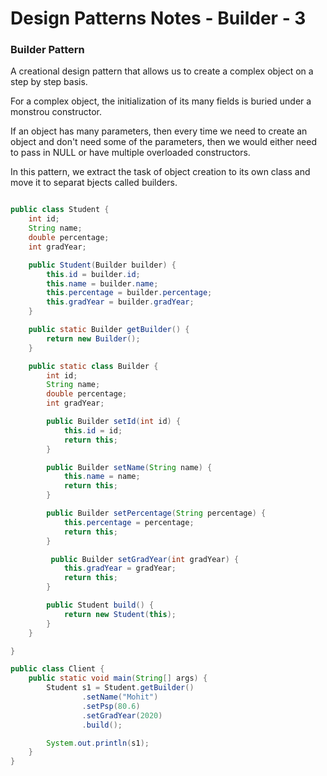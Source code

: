 # Design Patterns Notes - Builder - 3

### Builder Pattern

A creational design pattern that allows us to create a complex object on a step by step basis.

For a complex object, the initialization of its many fields is buried under a monstrou constructor.

If an object has many parameters, then every time we need to create an object and don't need some of the parameters, then we would either need to pass in NULL or have multiple overloaded constructors.

In this pattern, we extract the task of object creation to its own class and move it to separat bjects called builders.

```java

public class Student {
    int id;
    String name;
    double percentage;
    int gradYear;

    public Student(Builder builder) {
        this.id = builder.id;
        this.name = builder.name;
        this.percentage = builder.percentage;
        this.gradYear = builder.gradYear;
    }

    public static Builder getBuilder() {
        return new Builder();
    }

    public static class Builder {
        int id;
        String name;
        double percentage;
        int gradYear;

        public Builder setId(int id) {
            this.id = id;
            return this;
        }

        public Builder setName(String name) {
            this.name = name;
            return this;
        }

        public Builder setPercentage(String percentage) {
            this.percentage = percentage;
            return this;
        }

         public Builder setGradYear(int gradYear) {
            this.gradYear = gradYear;
            return this;
        }

        public Student build() {
            return new Student(this);
        }
    }

}

public class Client {
    public static void main(String[] args) {
        Student s1 = Student.getBuilder()
                .setName("Mohit")
                .setPsp(80.6)
                .setGradYear(2020)
                .build();

        System.out.println(s1);
    }
}

```
